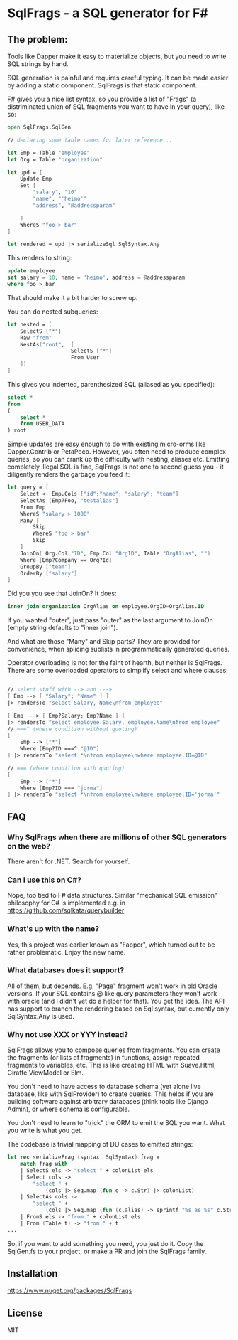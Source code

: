 # SqlFrags - a SQL generator for F#

## The problem:

Tools like Dapper make it easy to materialize objects, but you need to write SQL strings by hand.

SQL generation is painful and requires careful typing. It can be made easier by adding a static component.
SqlFrags is that static component.

F# gives you a nice list syntax, so you provide a list of "Frags" (a distriminated union of SQL fragments you want to have in your query), like so:

```fsharp
open SqlFrags.SqlGen

// declaring some table names for later reference...

let Emp = Table "employee"
let Org = Table "organization"

let upd = [
    Update Emp
    Set [
        "salary", "10"
        "name", "'heimo'"
        "address", "@addressparam"

    ]
    WhereS "foo > bar"
]

let rendered = upd |> serializeSql SqlSyntax.Any

```

This renders to string:

```sql
update employee
set salary = 10, name = 'heimo', address = @addressparam
where foo > bar
```


That should make it a bit harder to screw up.

You can do nested subqueries:

```fsharp
let nested = [
    SelectS ["*"]
    Raw "from"
    NestAs("root",  [
                    SelectS ["*"]
                    From User
    ])
]

```

This gives you indented, parenthesized SQL (aliased as you specified):

```sql
select *
from
(
    select *
    from USER_DATA
) root
```


Simple updates are easy enough to do with existing micro-orms like Dapper.Contrib or PetaPoco.
However, you often need to produce complex queries, so you can crank up the difficulty with nesting, aliases etc.
Emitting completely illegal SQL is fine, SqlFrags is not one to second guess you - it diligently renders the garbage
you feed it:

```fsharp
let query = [
    Select <| Emp.Cols ["id";"name"; "salary"; "team"]
    SelectAs [Emp?Foo, "testalias"]
    From Emp
    WhereS "salary > 1000"
    Many [
        Skip
        WhereS "foo > bar"
        Skip
    ]
    JoinOn( Org.Col "ID", Emp.Col "OrgID", Table "OrgAlias", "")
    Where [Emp?Company == Org?Id]
    GroupBy ["team"]
    OrderBy ["salary"]
]
```

Did you you see that JoinOn? It does:

``` sql
inner join organization OrgAlias on employee.OrgID=OrgAlias.ID
```

If you wanted "outer", just pass "outer" as the last argument to JoinOn (empty string defaults to "inner join").

And what are those "Many" and Skip parts? They are provided for convenience, when splicing sublists in programmatically
generated queries.

Operator overloading is not for the faint of hearth, but neither is SqlFrags. There are some overloaded operators to simplify select
and where clauses:

```fsharp

// select stuff with --> and --->
[ Emp --> [ "Salary"; "Name" ] ]
|> rendersTo "select Salary, Name\nfrom employee"

[ Emp ---> [ Emp?Salary; Emp?Name ] ]
|> rendersTo "select employee.Salary, employee.Name\nfrom employee"
// ===^ (where condition without quoting)
[
    Emp --> ["*"]
    Where [Emp?ID ===^ "@ID"]
] |> rendersTo "select *\nfrom employee\nwhere employee.ID=@ID"

// === (where condition with quoting)
[
    Emp --> ["*"]
    Where [Emp?ID === "jorma"]
] |> rendersTo "select *\nfrom employee\nwhere employee.ID='jorma'"

```


## FAQ

### Why SqlFrags when there are millions of other SQL generators on the web?

There aren't for .NET. Search for yourself.

### Can I use this on C#?

Nope, too tied to F# data structures. Similar "mechanical SQL emission" philosophy for C# is implemented e.g. in https://github.com/sqlkata/querybuilder

### What's up with the name?

Yes, this project was earlier known as "Fapper", which turned out to be rather problematic. Enjoy the new name.


### What databases does it support?

All of them, but depends. E.g. "Page" fragment won't work in old Oracle versions. If your SQL contains @ like query parameters they won't work
with oracle (and I didn't yet do a helper for that). You get the idea. The API has support to branch the rendering based on Sql syntax,
but currently only SqlSyntax.Any is used.

### Why not use XXX or YYY instead?

SqlFrags allows you to compose queries from fragments. You can create the fragments (or lists of fragments) in functions, assign
repeated fragments to variables, etc. This is like creating HTML with Suave.Html, Giraffe ViewModel or Elm.

You don't need to have access to database schema (yet alone live database, like with SqlProvider) to create queries. This helps if
you are building software against arbitrary databases (think tools like Django Admin), or where schema is configurable.

You don't need to learn to "trick" the ORM to emit the SQL you want. What you write is what you get.

The codebase is trivial mapping of DU cases to emitted strings:

```fsharp
let rec serializeFrag (syntax: SqlSyntax) frag =
    match frag with
    | SelectS els -> "select " + colonList els
    | Select cols ->
        "select " +
            (cols |> Seq.map (fun c -> c.Str) |> colonList)
    | SelectAs cols ->
        "select " +
            (cols |> Seq.map (fun (c,alias) -> sprintf "%s as %s" c.Str alias) |> colonList)
    | FromS els -> "from " + colonList els
    | From (Table t) -> "from " + t
...
```

So, if you want to add something you need, you just do it. Copy the SqlGen.fs to your project, or make a PR and join the SqlFrags family.


## Installation

https://www.nuget.org/packages/SqlFrags

## License

MIT
